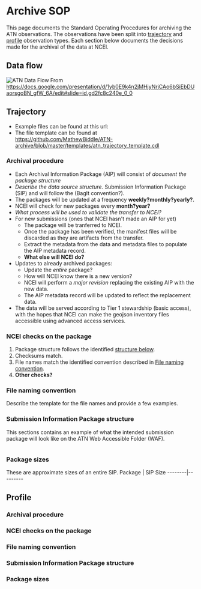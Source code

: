 # Archive SOP
This page documents the Standard Operating Procedures for archiving the ATN observations.
The observations have been split into [trajectory](#trajectory) and [profile](#profile) observation types.
Each section below documents the decisions made for the archival of the data at NCEI.

## Data flow
![ATN Data Flow](https://user-images.githubusercontent.com/8480023/115601167-74588e00-a2ab-11eb-9d8b-c8045d66a2ee.png) From https://docs.google.com/presentation/d/1yb0E9k4n2jMHjyNrjCAo6bSiEbDUaorsgoBN_gfW_6A/edit#slide=id.gd2fc8c240e_0_0

## Trajectory
* Example files can be found at this url: 
* The file template can be found at https://github.com/MathewBiddle/ATN-archive/blob/master/templates/atn_trajectory_template.cdl

### Archival procedure
* Each Archival Information Package (AIP) will consist of _document the package structure_
* _Describe the data source structure._ Submission Information Package (SIP) and will follow the (BagIt convention?).
* The packages will be updated at a frequency **weekly?monthly?yearly?**.
* NCEI will check for new packages every **month?year?**
* _What process will be used to validate the transfer to NCEI?_
* For new submissions (ones that NCEI hasn't made an AIP for yet)
  * The package will be tranferred to NCEI.
  * Once the package has been verified, the manifest files will be discarded as they are artifacts from the transfer.
  * Extract the metadata from the data and metadata files to populate the AIP metadata record. 
  * **What else will NCEI do?**
* Updates to already archived packages:
  * Update the *entire* package?
  * How will NCEI know there is a new version?
  * NCEI will perform a *major revision* replacing the existing AIP with the new data.
  * The AIP metadata record will be updated to reflect the replacement data.
* The data will be served according to Tier 1 stewardship (basic access), with the hopes that NCEI can make the geojson inventory files accessible using advanced access services.

### NCEI checks on the package
1. Package structure follows the identified [structure below](#submission-information-package-structure).
1. Checksums match.
1. File names match the identified convention described in [File naming convention](#file-naming-convention).
1. **Other checks?**

### File naming convention
Describe the template for the file names and provide a few examples.

### Submission Information Package structure
This sections contains an example of what the intended submission package will look like on the ATN Web Accessible Folder (WAF).
```
```

### Package sizes
These are approximate sizes of an entire SIP.
Package | SIP Size
--------|---------


## Profile

### Archival procedure

### NCEI checks on the package

### File naming convention

### Submission Information Package structure

### Package sizes
